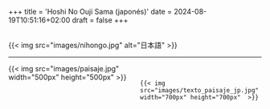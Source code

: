 +++
title = 'Hoshi No Ouji Sama (japonés)'
date = 2024-08-19T10:51:16+02:00
draft = false
+++

<br/>
{{< img src="images/nihongo.jpg" alt="日本語" >}}

-----------------------

<div style="display: flex; align-items: flex-start;">
  <div style="flex: 1; margin-right: 20px;">
    {{< img src="images/paisaje.jpg" width="500px" height="500px"  >}}
  </div>
  <div style="flex: 1;">
<br/>

    {{< img src="images/texto_paisaje_jp.jpg" width="700px" height="700px"  >}}

   </div>
</div>
